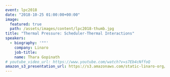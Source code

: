 ```yaml
---
event: lpc2018
date: "2018-10-25 01:00:00+00:00"
image:
  featured: true
  path: /assets/images/content/lpc2018-thumb.jpg
title: "Thermal Pressure: Scheduler-Thermal Interactions"
speakers:
  - biography: '""'
    company: Linaro
    job-title:
    name: Thara Gopinath
# youtube_video_url: https://www.youtube.com/watch?v=s7Eb4cNffoQ
amazon_s3_presentation_url: https://s3.amazonaws.com/static-linaro-org/event-resources/lpc2018/LPC2018-Thermal_Pressure__Scheduler-Thermal_Interactions-Thara.pdf
---
```

